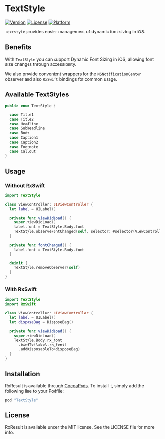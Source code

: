 # TextStyle

[![Version](https://img.shields.io/cocoapods/v/TextStyle.svg?style=flat)](http://cocoapods.org/pods/TextStyle)
[![License](https://img.shields.io/cocoapods/l/TextStyle.svg?style=flat)](http://cocoapods.org/pods/TextStyle)
[![Platform](https://img.shields.io/cocoapods/p/TextStyle.svg?style=flat)](http://cocoapods.org/pods/TextStyle)

`TextStyle` provides easier management of dynamic font sizing in iOS.

## Benefits

With `TextStyle` you can support Dynamic Font Sizing in iOS, allowing font size changes through accessibility.

We also provide convenient wrappers for the `NSNotificationCenter` observer and also `RxSwift` bindings for common usage.

## Available TextStyles

```swift
public enum TextStyle {

  case Title1
  case Title2
  case Headline
  case Subheadline
  case Body
  case Caption1
  case Caption2
  case Footnote
  case Callout
}
```

## Usage

### Without RxSwift

```swift
import TextStyle

class ViewController: UIViewController {
  let label = UILabel()

  private func viewDidLoad() {
    super.viewDidLoad()
    label.font = TextStyle.Body.font
    TextStyle.observeFontChanged(self, selector: #selector(ViewController.fontChanged))
  }

  private func fontChanged() {
    label.font = TextStyle.Body.font
  }

  deinit {
    TextStyle.removeObserver(self)
  }
}
```

### With RxSwift

```swift
import TextStyle
import RxSwift

class ViewController: UIViewController {
  let label = UILabel()
  let disposeBag = DisposeBag()

  private func viewDidLoad() {
    super.viewDidLoad()
    TextStyle.Body.rx_font
      .bindTo(label.rx_font)
      .addDisposableTo(disposeBag)
  }
}
```

## Installation

RxResult is available through [CocoaPods](http://cocoapods.org). To install
it, simply add the following line to your Podfile:

```ruby
pod "TextStyle"
```

## License

RxResult is available under the MIT license. See the LICENSE file for more info.
